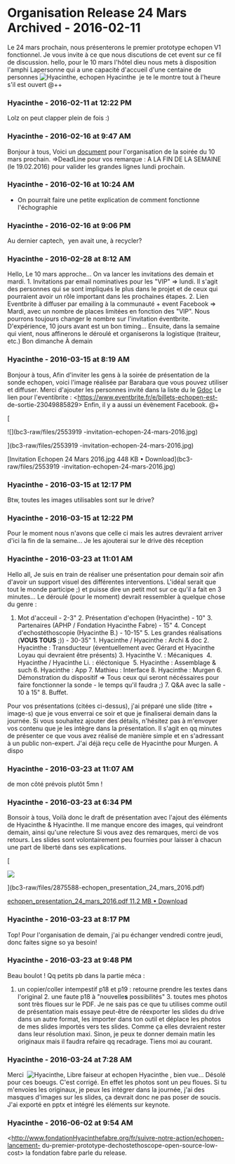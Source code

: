 # Organisation Release 24 Mars Archived  - 2016-02-11

Le 24 mars prochain, nous présenterons le premier prototype echopen V1 fonctionnel. Je vous invite à ce que nous discutions de cet event sur ce fil de discussion.     hello, pour le 10 mars l'hôtel dieu nous mets à disposition l'amphi Lapersonne qui a une capacité d'accueil d'une centaine de personnes  ![Hyacinthe, echopen](./../../zz_assets/images/avatars/791737.png) Hyacinthe  je te le montre tout à l'heure s'il est ouvert   @++

### **Hyacinthe** - 2016-02-11 at 12:22 PM

Lolz on peut clapper plein de fois :)

### **Hyacinthe** - 2016-02-16 at 9:47 AM

Bonjour à tous,   Voici un [document](https://docs.google.com/document/d/1a0zdl_S_7NqN_43ucPCCLC85oOnPcukcj5HtsbgfaTc/edit#) pour l'organisation de la soirée du 10 mars prochain.   =&gt;DeadLine pour vos remarque : A LA FIN DE LA SEMAINE (le 19.02.2016) pour valider les grandes lignes lundi prochain.

### **Hyacinthe** - 2016-02-16 at 10:24 AM

* On pourrait faire une petite explication de comment fonctionne l'échographie

### **Hyacinthe** - 2016-02-16 at 9:06 PM

Au dernier captech,  yen avait une, à recycler?

### **Hyacinthe** - 2016-02-28 at 8:12 AM

Hello,   Le 10 mars approche... On va lancer les invitations des demain et mardi.   1\. Invitations par email nominatives pour les "VIP" =&gt; lundi. Il s'agit des personnes qui se sont impliqués le plus dans le projet et de ceux qui pourraient avoir un rôle important dans les prochaines étapes.   2\. Lien Eventbrite à diffuser par emailing à la communauté + event Facebook =&gt; Mardi, avec un nombre de places limitées en fonction des "VIP". Nous pourrons toujours changer le nombre sur l'invitation éventbrite.   D'expérience, 10 jours avant est un bon timing...   Ensuite, dans la semaine qui vient, nous affinerons le déroulé et organiserons la logistique (traiteur, etc.)   Bon dimanche   À demain

### **Hyacinthe** - 2016-03-15 at 8:19 AM

Bonjour à tous,   Afin d'inviter les gens à la soirée de présentation de la sonde echopen, voici l'image réalisée par Barabara que vous pouvez utiliser et diffuser.   Merci d'ajouter les personnes invité dans la liste du le [Gdoc](https://docs.google.com/document/d/1a0zdl_S_7NqN_43ucPCCLC85oOnPcukcj5HtsbgfaTc/edit#)   Le lien pour l'eventibrite : <https://www.eventbrite.fr/e/billets-echopen-est- de-sortie-23049885829>   Enfin, il y a aussi un évènement Facebook.   @+   

[

![](bc3-raw/files/2553919 -invitation-echopen-24-mars-2016.jpg)

](bc3-raw/files/2553919 -invitation-echopen-24-mars-2016.jpg)

[Invitation Echopen 24 Mars 2016.jpg 448 KB • Download](bc3-raw/files/2553919 -invitation-echopen-24-mars-2016.jpg)

### **Hyacinthe** - 2016-03-15 at 12:17 PM

Btw, toutes les images utilisables sont sur le drive?

### **Hyacinthe** - 2016-03-15 at 12:22 PM

Pour le moment nous n'avons que celle ci mais les autres devraient arriver d'ici la fin de la semaine... Je les ajouterai sur le drive dès réception

### **Hyacinthe** - 2016-03-23 at 11:01 AM

Hello all,   Je suis en train de réaliser une présentation pour demain soir afin d'avoir un support visuel des différentes interventions.   L'idéal serait que tout le monde participe ;) et puisse dire un petit mot sur ce qu'il a fait en 3 minutes...   Le déroulé (pour le moment) devrait ressembler à quelque chose du genre :

 1. Mot d'acceuil - 2-3"  2. Présentation d'echopen (Hyacinthe) - 10"  3. Partenaires (APHP / Fondation Hyacinthe Fabre) - 15"  4. Concept d'echostéthoscopie (Hyacinthe B.) - 10-15"  5. Les grandes réalisations (**VOUS TOUS** ;)) - 30-35"   1. Hyacinthe / Hyacinthe : Archi &amp; doc   2. Hyacinthe : Transducteur (éventuellement avec Gérard et Hyacinthe Loyau qui devraient être présents)   3. Hyacinthe V. : Mécaniques    4. Hyacinthe / Hyacinthe Li. : éléctonique    5. Hyacinthe : Assemblage &amp; such   6. Hyacinthe : App   7. Mathieu : Interface   8. Hyacinthe : Murgen  6. Démonstration du dispositif =&gt; Tous ceux qui seront nécéssaires pour faire fonctionner la sonde - le temps qu'il faudra ;)  7. Q&amp;A avec la salle - 10 à 15"  8. Buffet. 

  Pour vos présentations (citées ci-dessus), j'ai préparé une slide (titre + image-s) que je vous enverrai ce soir et que je finaliserai demain dans la journée. Si vous souhaitez ajouter des détails, n'hésitez pas à m'envoyer vos contenu que je les intègre dans la présentation. Il s'agit en qq minutes de présenter ce que vous avez réalisé de manière simple et en s'adressant à un public non-expert.   J'ai déjà reçu celle de Hyacinthe pour Murgen.   A dispo

### **Hyacinthe** - 2016-03-23 at 11:07 AM

de mon côté prévois plutôt 5mn !

### **Hyacinthe** - 2016-03-23 at 6:34 PM

Bonsoir à tous,   Voilà donc le draft de présentation avec l'ajout des éléments de Hyacinthe &amp; Hyacinthe. Il me manque encore des images, qui veindront demain, ainsi qu'une relecture   Si vous avez des remarques, merci de vos retours. Les slides sont volontairement peu fournies pour laisser à chacun une part de liberté dans ses explications.   

[

![](./../../zz_assets/images/previews/2875588-echopen_presentation_24_mars_2016.png)

](bc3-raw/files/2875588-echopen_presentation_24_mars_2016.pdf)

[echopen_presentation_24_mars_2016.pdf 11.2 MB • Download](bc3-raw/files/2875588-echopen_presentation_24_mars_2016.pdf)

### **Hyacinthe** - 2016-03-23 at 8:17 PM

Top!  Pour l'organisation de demain, j'ai pu échanger vendredi contre jeudi, donc faites signe so ya besoin!

### **Hyacinthe** - 2016-03-23 at 9:48 PM

Beau boulot !  Qq petits pb dans la partie méca :

 1. un copier/coller intempestif p18 et p19 : retourne prendre les textes dans l'original  2. une faute p18 à "nouvelle**s** possibilités"  3. toutes mes photos sont très floues sur le PDF. Je ne sais pas ce que tu utilises comme outil de présentation mais essaye peut-être de réexporter les slides du drive dans un autre format, les importer dans ton outil et déplace les photos de mes slides importés vers tes slides. Comme ça elles devraient rester dans leur résolution maxi. Sinon, je peux te donner demain matin les originaux mais il faudra refaire qq recadrage. Tiens moi au courant.

### **Hyacinthe** - 2016-03-24 at 7:28 AM

Merci  ![Hyacinthe, Libre faiseur at echopen](./../../zz_assets/images/avatars/1275581.png) Hyacinthe , bien vue... Désolé pour ces boeugs. C'est corrigé.  En effet les photos sont un peu floues. Si tu m'envoies les originaux, je peux les intégrer dans la journée, j'ai des masques d'images sur les slides, ça devrait donc ne pas poser de soucis. J'ai exporté en pptx et intégré les éléments sur keynote.

### **Hyacinthe** - 2016-06-02 at 9:54 AM

<http://www.fondationHyacinthefabre.org/fr/suivre-notre-action/echopen-lancement- du-premier-prototype-dechostethoscope-open-source-low-cost>  la fondation fabre parle du release.

